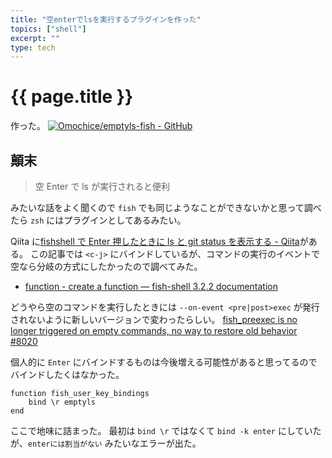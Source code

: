 ```yaml
---
title: "空enterでlsを実行するプラグインを作った"
topics: ["shell"]
excerpt: ""
type: tech
---
```


# {{ page.title }}

作った。
[![Omochice/emptyls-fish - GitHub](https://gh-card.dev/repos/Omochice/emptyls-fish.svg)](https://github.com/Omochice/emptyls-fish)

## 顛末

> 空 Enter で ls が実行されると便利

みたいな話をよく聞くので `fish` でも同じようなことができないかと思って調べたら `zsh` にはプラグインとしてあるみたい。

Qiita に[fishshell で Enter 押したときに ls と git status を表示する - Qiita](https://qiita.com/marcy_o/items/d51773cdd110d77cfdd8)がある。
この記事では `<c-j>` にバインドしているが、コマンドの実行のイベントで空なら分岐の方式にしたかったので調べてみた。

- [function - create a function — fish-shell 3.2.2 documentation](https://fishshell.com/docs/current/cmds/function.html)

どうやら空のコマンドを実行したときには `--on-event <pre|post>exec` が発行されないように新しいバージョンで変わったらしい。
[fish_preexec is no longer triggered on empty commands, no way to restore old behavior #8020](https://github.com/fish-shell/fish-shell/issues/8020)

個人的に `Enter` にバインドするものは今後増える可能性があると思ってるのでバインドしたくはなかった。

```fish
function fish_user_key_bindings
    bind \r emptyls
end
```

ここで地味に詰まった。
最初は `bind \r` ではなくて `bind -k enter` にしていたが、`enterには割当がない` みたいなエラーが出た。
